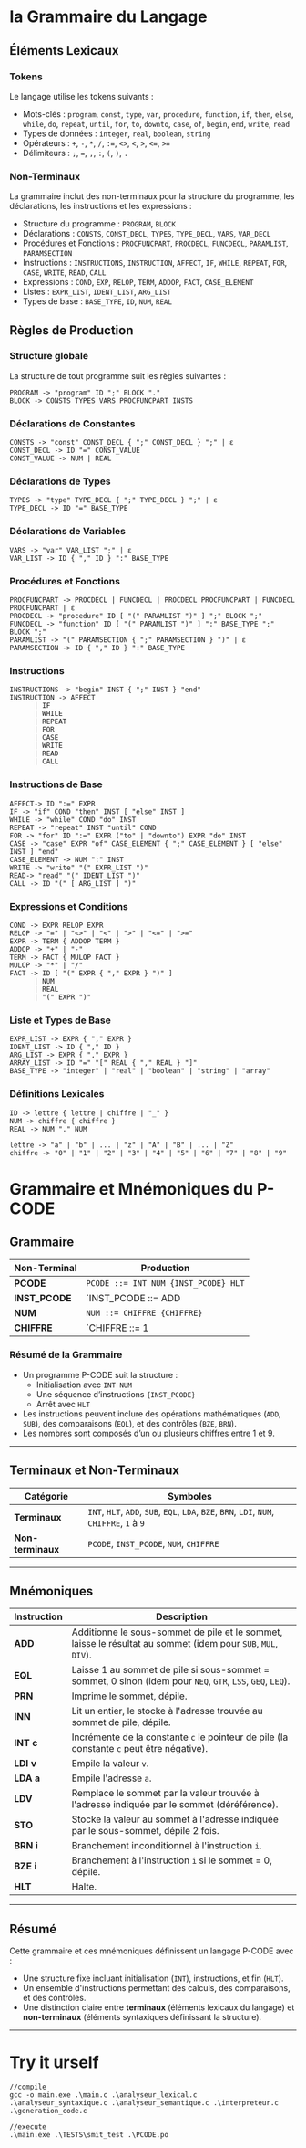 # la Grammaire du Langage



## Éléments Lexicaux

### Tokens
Le langage utilise les tokens suivants :
- Mots-clés : `program`, `const`, `type`, `var`, `procedure`, `function`, `if`, `then`, `else`, `while`, `do`, `repeat`, `until`, `for`, `to`, `downto`, `case`, `of`, `begin`, `end`, `write`, `read`
- Types de données : `integer`, `real`, `boolean`, `string`
- Opérateurs : `+`, `-`, `*`, `/`, `:=`, `<>`, `<`, `>`, `<=`, `>=`
- Délimiteurs : `;`, `=`, `,`, `:`, `(`, `)`, `.`

### Non-Terminaux
La grammaire inclut des non-terminaux pour la structure du programme, les déclarations, les instructions et les expressions :

- Structure du programme : `PROGRAM`, `BLOCK`
- Déclarations : `CONSTS`, `CONST_DECL`, `TYPES`, `TYPE_DECL`, `VARS`, `VAR_DECL`
- Procédures et Fonctions : `PROCFUNCPART`, `PROCDECL`, `FUNCDECL`, `PARAMLIST`, `PARAMSECTION`
- Instructions : `INSTRUCTIONS`, `INSTRUCTION`, `AFFECT`, `IF`, `WHILE`, `REPEAT`, `FOR`, `CASE`, `WRITE`, `READ`, `CALL`
- Expressions : `COND`, `EXP`, `RELOP`, `TERM`, `ADDOP`, `FACT`, `CASE_ELEMENT`
- Listes : `EXPR_LIST`, `IDENT_LIST`, `ARG_LIST`
- Types de base : `BASE_TYPE`, `ID`, `NUM`, `REAL`

## Règles de Production

### Structure globale
La structure de tout programme suit les règles suivantes :
```
PROGRAM -> "program" ID ";" BLOCK "."
BLOCK -> CONSTS TYPES VARS PROCFUNCPART INSTS
```

### Déclarations de Constantes
```
CONSTS -> "const" CONST_DECL { ";" CONST_DECL } ";" | ε
CONST_DECL -> ID "=" CONST_VALUE
CONST_VALUE -> NUM | REAL
```

### Déclarations de Types
```
TYPES -> "type" TYPE_DECL { ";" TYPE_DECL } ";" | ε
TYPE_DECL -> ID "=" BASE_TYPE
```

### Déclarations de Variables
```
VARS -> "var" VAR_LIST ";" | ε
VAR_LIST -> ID { "," ID } ":" BASE_TYPE
```

### Procédures et Fonctions
```
PROCFUNCPART -> PROCDECL | FUNCDECL | PROCDECL PROCFUNCPART | FUNCDECL PROCFUNCPART | ε
PROCDECL -> "procedure" ID [ "(" PARAMLIST ")" ] ";" BLOCK ";"
FUNCDECL -> "function" ID [ "(" PARAMLIST ")" ] ":" BASE_TYPE ";" BLOCK ";"
PARAMLIST -> "(" PARAMSECTION { ";" PARAMSECTION } ")" | ε
PARAMSECTION -> ID { "," ID } ":" BASE_TYPE
```

### Instructions
```
INSTRUCTIONS -> "begin" INST { ";" INST } "end"
INSTRUCTION -> AFFECT
      | IF
      | WHILE 
      | REPEAT
      | FOR 
      | CASE 
      | WRITE
      | READ 
      | CALL
```

### Instructions de Base
```
AFFECT-> ID ":=" EXPR
IF -> "if" COND "then" INST [ "else" INST ]
WHILE -> "while" COND "do" INST
REPEAT -> "repeat" INST "until" COND
FOR -> "for" ID ":=" EXPR ("to" | "downto") EXPR "do" INST
CASE -> "case" EXPR "of" CASE_ELEMENT { ";" CASE_ELEMENT } [ "else" INST ] "end"
CASE_ELEMENT -> NUM ":" INST
WRITE -> "write" "(" EXPR_LIST ")"
READ-> "read" "(" IDENT_LIST ")"
CALL -> ID "(" [ ARG_LIST ] ")"
```

### Expressions et Conditions
```
COND -> EXPR RELOP EXPR
RELOP -> "=" | "<>" | "<" | ">" | "<=" | ">="
EXPR -> TERM { ADDOP TERM }
ADDOP -> "+" | "-"
TERM -> FACT { MULOP FACT }
MULOP -> "*" | "/"
FACT -> ID [ "(" EXPR { "," EXPR } ")" ] 
      | NUM 
      | REAL 
      | "(" EXPR ")"
```

### Liste et Types de Base
```
EXPR_LIST -> EXPR { "," EXPR }
IDENT_LIST -> ID { "," ID }
ARG_LIST -> EXPR { "," EXPR }
ARRAY_LIST -> ID "=" "[" REAL { "," REAL } "]" 
BASE_TYPE -> "integer" | "real" | "boolean" | "string" | "array"
```

### Définitions Lexicales
```
ID -> lettre { lettre | chiffre | "_" }
NUM -> chiffre { chiffre }
REAL -> NUM "." NUM

lettre -> "a" | "b" | ... | "z" | "A" | "B" | ... | "Z"
chiffre -> "0" | "1" | "2" | "3" | "4" | "5" | "6" | "7" | "8" | "9"
```

# Grammaire et Mnémoniques du P-CODE

## **Grammaire**

| **Non-Terminal** | **Production**                                                                                 |
|------------------|-----------------------------------------------------------------------------------------------|
| **PCODE**        | `PCODE ::= INT NUM {INST_PCODE} HLT`                                                         |
| **INST_PCODE**   | `INST_PCODE ::= ADD | SUB | EQL | ... | [LDA | BZE | BRN | LDI] NUM`                          |
| **NUM**          | `NUM ::= CHIFFRE {CHIFFRE}`                                                                   |
| **CHIFFRE**      | `CHIFFRE ::= 1 | 2 | 3 | ... | 9`                                                             |

### **Résumé de la Grammaire**
- Un programme P-CODE suit la structure :
  - Initialisation avec `INT NUM`
  - Une séquence d’instructions `{INST_PCODE}`
  - Arrêt avec `HLT`
- Les instructions peuvent inclure des opérations mathématiques (`ADD`, `SUB`), des comparaisons (`EQL`), et des contrôles (`BZE`, `BRN`).
- Les nombres sont composés d’un ou plusieurs chiffres entre 1 et 9.

---

## **Terminaux et Non-Terminaux**

| **Catégorie**    | **Symboles**                                                                                  |
|------------------|-----------------------------------------------------------------------------------------------|
| **Terminaux**    | `INT`, `HLT`, `ADD`, `SUB`, `EQL`, `LDA`, `BZE`, `BRN`, `LDI`, `NUM`, `CHIFFRE`, `1` à `9`     |
| **Non-terminaux**| `PCODE`, `INST_PCODE`, `NUM`, `CHIFFRE`                                                       |

---

## **Mnémoniques**

| **Instruction** | **Description**                                                                                 |
|------------------|-----------------------------------------------------------------------------------------------|
| **ADD**         | Additionne le sous-sommet de pile et le sommet, laisse le résultat au sommet (idem pour `SUB`, `MUL`, `DIV`). |
| **EQL**         | Laisse 1 au sommet de pile si sous-sommet = sommet, 0 sinon (idem pour `NEQ`, `GTR`, `LSS`, `GEQ`, `LEQ`). |
| **PRN**         | Imprime le sommet, dépile.                                                                     |
| **INN**         | Lit un entier, le stocke à l'adresse trouvée au sommet de pile, dépile.                        |
| **INT c**       | Incrémente de la constante `c` le pointeur de pile (la constante `c` peut être négative).       |
| **LDI v**       | Empile la valeur `v`.                                                                          |
| **LDA a**       | Empile l'adresse `a`.                                                                          |
| **LDV**         | Remplace le sommet par la valeur trouvée à l'adresse indiquée par le sommet (déréférence).      |
| **STO**         | Stocke la valeur au sommet à l'adresse indiquée par le sous-sommet, dépile 2 fois.             |
| **BRN i**       | Branchement inconditionnel à l'instruction `i`.                                                |
| **BZE i**       | Branchement à l'instruction `i` si le sommet = 0, dépile.                                      |
| **HLT**         | Halte.                                                                                         |

---

## **Résumé**

Cette grammaire et ces mnémoniques définissent un langage P-CODE avec :
- Une structure fixe incluant initialisation (`INT`), instructions, et fin (`HLT`).
- Un ensemble d'instructions permettant des calculs, des comparaisons, et des contrôles.
- Une distinction claire entre **terminaux** (éléments lexicaux du langage) et **non-terminaux** (éléments syntaxiques définissant la structure).

---
# **Try it urself**

```
//compile
gcc -o main.exe .\main.c .\analyseur_lexical.c .\analyseur_syntaxique.c .\analyseur_semantique.c .\interpreteur.c .\generation_code.c

//execute
.\main.exe .\TESTS\smit_test .\PCODE.po
```
